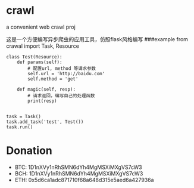 # crawl
a convenient web crawl proj

这是一个方便编写异步爬虫的应用工具，仿照flask风格编写
###example
	from crawal	import Task, Resource


	class Test(Resource):
	    def params(self):
	        # 配置url, method 等请求参数
	        self.url = 'http://baidu.com'
	        self.method = 'get'

        def magic(self, resp):
            # 请求返回，编写自己的处理函数
            print(resp)


	task = Task()
	task.add_task('test', Test())
	task.run()


# Donation
   - BTC: 1D1nXVy1nRhSMN6dYh4MgMSXiMXgVS7cW3
   - BCH: 1D1nXVy1nRhSMN6dYh4MgMSXiMXgVS7cW3
   - ETH: 0x5d6ca1adc871710f68a648d315e5aed6a427936a